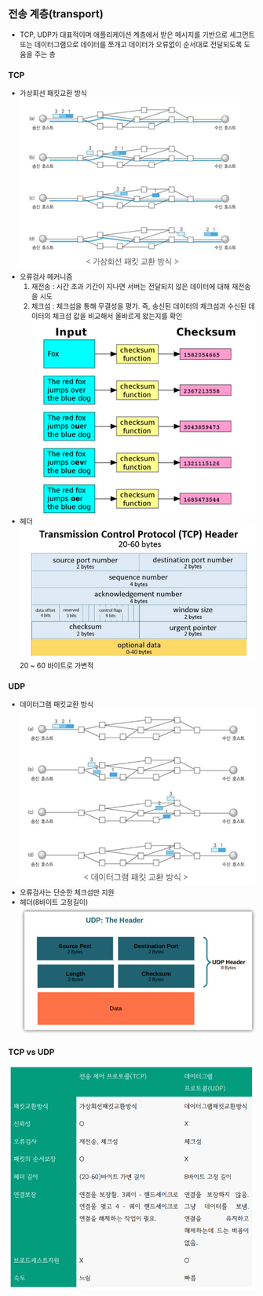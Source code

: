 ## 전송 계층(transport)
- TCP, UDP가 대표적이며 애플리케이션 계층에서 받은 메시지를 기반으로 세그먼트 또는 데이터그램으로
데이터를 쪼개고 데이터가 오류없이 순서대로 전달되도록 도움을 주는 층

### TCP
- 가상회선 패킷교환 방식
![img.png](../img/img_21.png)
- 오류검사 메커니즘
  1. 재전송 : 시간 초과 기간이 지나면 서버는 전달되지 않은 데이터에 대해 재전송을 시도
  2. 체크섬 : 체크섬을 통해 무결성을 평가. 즉, 송신된 데이터의 체크섬과 수신된 데이터의 체크섬 값을 비교해서 올바르게 왔는지를 확인
![img_1.png](../img/img_22.png)
- 헤더
![img_2.png](../img/img_23.png)
20 ~ 60 바이트로 가변적

### UDP
- 데이터그램 패킷교환 방식
![img_3.png](../img/img_24.png)
- 오류검사는 단순한 체크섬만 지원
- 헤더(8바이트 고정길이)
![img_4.png](../img/img_25.png)

### TCP vs UDP
![img_5.png](../img/img_26.png)